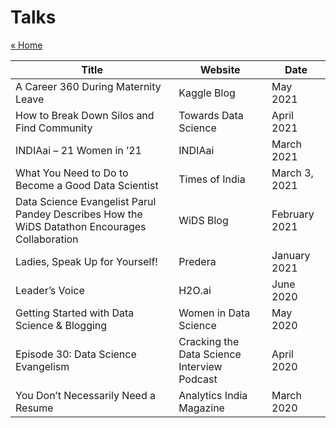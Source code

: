# Talks
[« Home](index.html)

| **Title**                                   | **Website**                                        | **Date**          |
|---------------------------------------------|-------------------------------------------------|-------------------|
| A Career 360 During Maternity Leave         | Kaggle Blog                                     | May 2021          |
| How to Break Down Silos and Find Community  | Towards Data Science                            | April 2021        |
| INDIAai – 21 Women in ’21                   | INDIAai                                         | March 2021        |
| What You Need to Do to Become a Good Data Scientist | Times of India                              | March 3, 2021     |
| Data Science Evangelist Parul Pandey Describes How the WiDS Datathon Encourages Collaboration | WiDS Blog                          | February 2021     |
| Ladies, Speak Up for Yourself!              | Predera                                         | January 2021      |
| Leader’s Voice                              | H2O.ai                                          | June 2020         |
| Getting Started with Data Science & Blogging | Women in Data Science                           | May 2020         |
| Episode 30: Data Science Evangelism         | Cracking the Data Science Interview Podcast     | April 2020        |
| You Don’t Necessarily Need a Resume         | Analytics India Magazine                        | March 2020        |